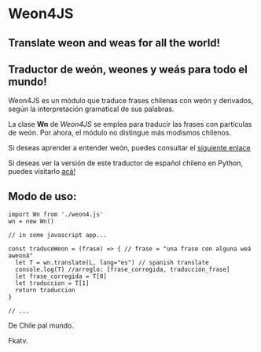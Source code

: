 # Weon4JS
## Translate **weon** and **weas** for all the world!
## Traductor de weón, weones y weás para todo el mundo!

Weon4JS es un módulo que traduce frases chilenas con weón y derivados, según la interpretación gramatical de sus palabras.

La clase **Wn** de *Weon4JS* se emplea para traducir las frases con partículas de weón. Por ahora, el módulo no distingue más modismos chilenos.

Si deseas aprender a entender weón, puedes consultar el [siguiente enlace](https://github.com/fkatv/pyweon/tree/master/learn)

Si deseas ver la versión de este traductor de español chileno en Python, puedes visitarlo [acá!](https://github.com/fkatv/pyweon)

## Modo de uso:

```
import Wn from './weon4.js'
wn = new Wn()

// in some javascript app...

const traduceWeon = (frase) => { // frase = "una frase con alguna weá aweoná"
  let T = wn.translate(L, lang="es") // spanish translate
  console.log(T) //arreglo: [frase_corregida, traducción_frase]
  let frase_corregida = T[0]
  let traduccion = T[1]
  return traduccion
}

// ...
```

De Chile pal mundo.

Fkatv.
